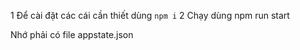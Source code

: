 1 Để cài đặt các cái cần thiết dùng `npm i`
2 Chạy dùng npm run start

Nhớ phải có file appstate.json